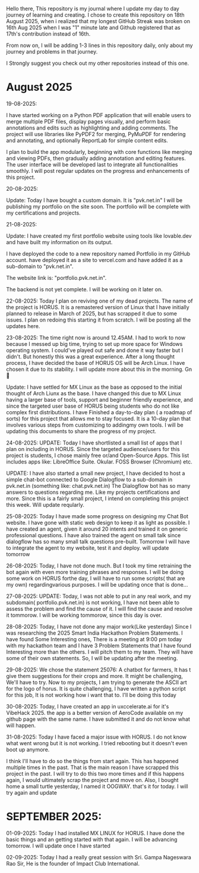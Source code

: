 Hello there,
            This repository is  my journal where I update my day to day journey of learning and creating.
            I chose to create this repository on 18th August 2025, when i realized that my longest GitHub Streak was broken on 16th Aug 2025 when I was "1" minute late and Github registered that as 17th's contribution instead of 16th.

From now on, 
    I will be adding 1-3 lines in this repository daily, only about my journey and problems in that journey.

I Strongly suggest you check out my other repositories instead of this one.

# August 2025

19-08-2025:
            
I have started working on a Python PDF application that will enable users to merge multiple PDF files, display pages visually, and perform basic annotations and edits such as highlighting and adding comments. The project will
use libraries like PyPDF2 for merging, PyMuPDF for rendering and annotating, and optionally ReportLab for simple content edits.

I plan to build the app modularly, beginning with core functions like merging and viewing PDFs, then gradually adding annotation and editing features. The user interface will be developed last to integrate all functionalities
smoothly. I will post regular updates on the progress and enhancements of this project.


20-08-2025:

Update: Today I have bought a custom domain. It is "pvk.net.in"
I will be publishing my portfolio on the site soon. The portfolio will be complete with my certifications and projects.



21-08-2025:

Update: I have created my first portfolio website using tools like lovable.dev and have built my information on its output. 

I have deployed the code to a new repository named Portfolio in my GitHub account. have deployed it as a site to vercel.com and have added it as a sub-domain to "pvk.net.in". 

The website link is: "portfolio.pvk.net.in". 

The backend is not yet complete. I will be working on it later on. 


22-08-2025:
Today I plan on reviving one of my dead projects. 
The name of the project is HORUS. It is a remastered version of Linux that I have initially planned to release in March of 2025, but has scrapped it due to some issues. 
I plan on redoing this starting it from scratch. I will be posting all the updates here.

23-08-2025: 
The time right now is around 12.45AM.
I had to work to now because I messed up big time, trying to set up more space for Windows operating system. I could've played out safe and done it way faster but I didn't. But honestly this was a great experience. 
After a long thought process, I have decided the base of HORUS OS will be Arch Linux. I have chosen it due to its stability. 
I will update more about this in the morning. Gn 🙏

Update: I have settled for MX Linux as the base as opposed to the initial thought of Arch Liunx as the base. I have changed this due to MX Linux having  a larger base of tools, support and beginner friendly experience, and since the targeted user base of HORUS being students who do not like complex first distributions. 
I have Finished a day-to-day plan ( a roadmap of sorts) for this project that allows me to stay focused. It is a 10-day plan that involves various steps from customizing to addingmy own tools.
I will be updating this documents to share the progress of my project.

24-08-2025:
UPDATE:
Today I have shortlisted a small list of apps that I plan on including in HORUS. Since the targeted audience/users for this project is students, I chose mainly free or/and Open-Source Apps.
This list includes apps like:
LibreOffice Suite.
Okular.
FOSS Browser (Chromium)
etc.

UPDATE:
I have also started a small new project, I have decided to host a simple chat-bot connected to Google Dialogflow to a sub-domain in pvk.net.in (something like: chat.pvk.net.in)
The Dialogflow bot has so many answers to questions regarding me. Like my projects certifications and more. Since this is a fairly small project, I intend on completing this project this week.
Will update reqularly.

25-08-2025:
Today I have made some progress on designing my Chat Bot website. 
I have gone with static web design to keep it as light as possible. 
I have created an agent, given it around 20 intents and trained it on generic professional questions. I have also trained the agent on small talk since dialogflow has so many small talk questions pre-built. 
Tomorrow I will have to integrate the agent to my website, test it and deploy. 
will update tomorrow

26-08-2025:
Today, I have not done much. But I took my time retraining the bot again with even more training phrases and responses.
I will be doing some work on HORUS forthe day, I will have to run some scripts( that are my own) regardingvarious purposes.
I will be updating once that is done...

27-08-2025:
UPDATE:
Today, I was not able to put in any real work, and my subdomain( portfolio.pvk.net.in) is not working, I have not been able to assess the problem and find the cause of it.
I will find the cause and resolve it tommorow.
I will be working tommorow, since this day is over.

28-08-2025:
Today, I have not done any major work(Like yesterday) Since I was researching the 2025 Smart India Hackathon Problem Statements. 
I have found Some Interesting ones, There is a meeting at 9:00 pm today with my hackathon team and I have 3 Problem Statements that I have found Interesting more than the others. I will pitch them to my team. 
They will have some of their own statements. So, I will be updating after the meeting.

29-08-2025:
We chose the statement 25076:
A chatbot for farmers, It has t give them suggestions for their crops and more. 
It might be challenging, We'll have to try.
Now to my projects, I am trying to generate the ASCII art for the logo of horus. It is quite challenging, I have written a python script for this job, It is not working how i want that to. I'll be doing this today

30-08-2025:
Today, I have created an app in uxccelerate.ai for it's VibeHack 2025.
the app is a better version of AeroCode available on my github page with the same name.
I have submitted it and do not know what will happen.

31-08-2025:
Today I have faced a major issue with HORUS. I do not know what went wrong but it is not working. I tried rebooting but it doesn't even boot up anymore. 

I think I'll have to do so the things from start again. This has happened multiple times in the past. That is the main reason I have scrapped this project in the past. 
I will try to do this two more times and if this happens again, I would ultimately scrap the project and move on. 
Also, I bought home a small turtle yesterday, I named it OOGWAY.
that's it for today. I will try again and update



# SEPTEMBER 2025:
01-09-2025:
Today I had installed MX LINUX for HORUS. I have done the basic things and an getting started with that again. 
I will be advancing tomorrow. 
I will update once I have started

02-09-2025:
Today I had a really great session with Sri. Gampa Nageswara Rao Sir, He is the founder of Impact Club International. 
